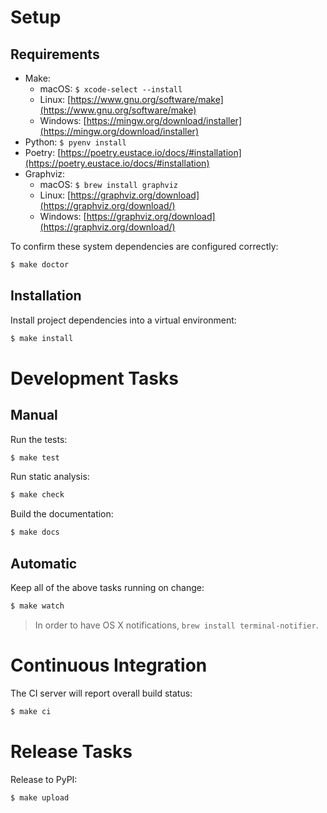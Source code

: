# Setup

## Requirements

* Make:
    * macOS: `$ xcode-select --install`
    * Linux: [https://www.gnu.org/software/make](https://www.gnu.org/software/make)
    * Windows: [https://mingw.org/download/installer](https://mingw.org/download/installer)
* Python: `$ pyenv install`
* Poetry: [https://poetry.eustace.io/docs/#installation](https://poetry.eustace.io/docs/#installation)
* Graphviz:
    * macOS: `$ brew install graphviz`
    * Linux: [https://graphviz.org/download](https://graphviz.org/download/)
    * Windows: [https://graphviz.org/download](https://graphviz.org/download/)

To confirm these system dependencies are configured correctly:

```sh
$ make doctor
```

## Installation

Install project dependencies into a virtual environment:

```sh
$ make install
```

# Development Tasks

## Manual

Run the tests:

```sh
$ make test
```

Run static analysis:

```sh
$ make check
```

Build the documentation:

```sh
$ make docs
```

## Automatic

Keep all of the above tasks running on change:

```sh
$ make watch
```

> In order to have OS X notifications, `brew install terminal-notifier`.

# Continuous Integration

The CI server will report overall build status:

```sh
$ make ci
```

# Release Tasks

Release to PyPI:

```sh
$ make upload
```
